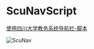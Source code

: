# ScuNavScript
[使用四川大学教务系统导航栏-脚本](https://github.com/Xiongqi-XQ/ScuNavScript)

![ScuNav](https://raw.githubusercontent.com/Xiongqi-XQ/ScuNavScript/master/ScuNav.gif)
